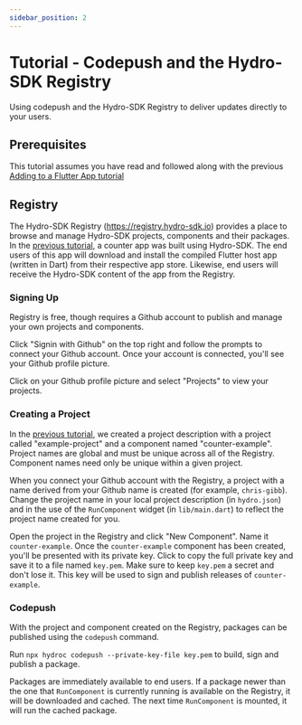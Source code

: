 ```yaml
---
sidebar_position: 2
---
```

# Tutorial - Codepush and the Hydro-SDK Registry

Using codepush and the Hydro-SDK Registry to deliver updates directly to your users.

## Prerequisites

This tutorial assumes you have read and followed along with the previous [Adding to a Flutter App tutorial](https://hydro-sdk.io/docs/intro)

## Registry
The Hydro-SDK Registry (https://registry.hydro-sdk.io) provides a place to browse and manage Hydro-SDK projects, components and their packages. In the [previous tutorial](https://hydro-sdk.io/docs/intro), a counter app was built using Hydro-SDK. The end users of this app will download and install the compiled Flutter host app (written in Dart) from their respective app store. Likewise, end users will receive the Hydro-SDK content of the app from the Registry.

### Signing Up
Registry is free, though requires a Github account to publish and manage your own projects and components.

Click "Signin with Github" on the top right and follow the prompts to connect your Github account. Once your account is connected, you'll see your Github profile picture.

Click on your Github profile picture and select "Projects" to view your projects.

### Creating a Project
In the [previous tutorial](https://hydro-sdk.io/docs/intro), we created a project description with a project called "example-project" and a component named "counter-example". Project names are global and must be unique across all of the Registry. Component names need only be unique within a given project.

When you connect your Github account with the Registry, a project with a name derived from your Github name is created (for example, `chris-gibb`). Change the project name in your local project description (in `hydro.json`) and in the use of the `RunComponent` widget (in `lib/main.dart`) to reflect the project name created for you.

Open the project in the Registry and click "New Component". Name it `counter-example`. Once the `counter-example` component has been created, you'll be presented with its private key. Click to copy the full private key and save it to a file named `key.pem`. Make sure to keep `key.pem` a secret and don't lose it. This key will be used to sign and publish releases of `counter-example`.

### Codepush
With the project and component created on the Registry, packages can be published using the `codepush` command.

Run `npx hydroc codepush --private-key-file key.pem` to build, sign and publish a package.

Packages are immediately available to end users. If a package newer than the one that `RunComponent` is currently running is available on the Registry, it will be downloaded and cached. The next time `RunComponent` is mounted, it will run the cached package.